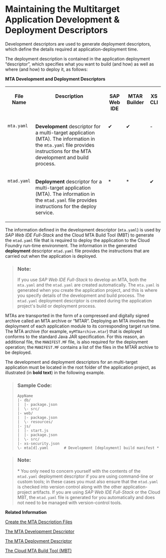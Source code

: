 <!-- loiob2e355a5137c4799932f776716b292c9 -->

# Maintaining the Multitarget Application Development & Deployment Descriptors

Development descriptors are used to generate deployment descriptors, which define the details required at application-deployment time.

The deployment description is contained in the application deployment “descriptor”, which specifies what you want to build \(and how\) as well as where \(and how\) to deploy it, as follows:

**MTA Development and Deployment Descriptors**


<table>
<tr>
<th valign="top">

File Name



</th>
<th valign="top">

Description



</th>
<th valign="top">

SAP Web IDE



</th>
<th valign="top">

MTAR Builder



</th>
<th valign="top">

XS CLI



</th>
</tr>
<tr>
<td valign="top">

 `mta.yaml` 



</td>
<td valign="top">

 **Development** descriptor for a multi-target application \(MTA\). The information in the `mta.yaml` file provides instructions for the MTA development and build process.



</td>
<td valign="top">

✔



</td>
<td valign="top">

✔



</td>
<td valign="top">

\-



</td>
</tr>
<tr>
<td valign="top">

 `mtad.yaml` 



</td>
<td valign="top">

 **Deployment** descriptor for a multi-target application \(MTA\). The information in the `mtad.yaml` file provides instructions for the deploy service.



</td>
<td valign="top">

\*



</td>
<td valign="top">

\*



</td>
<td valign="top">

✔



</td>
</tr>
</table>

The information defined in the development descriptor \(`mta.yaml`\) is used by *SAP Web IDE Full-Stack* and the Cloud MTA Build Tool \(MBT\) to generate the `mtad.yaml` file that is required to deploy the application to the Cloud Foundry run-time environment. The information in the generated **deployment** descriptor `mtad.yaml` file provides the instructions that are carried out when the application is deployed.

> ### Note:  
> If you use *SAP Web IDE Full-Stack* to develop an MTA, both the `mta.yaml` and the `mtad.yaml` are created automatically. The `mta.yaml` is generated when you create the application project, and this is where you specify details of the development and build process. The `mtad.yaml` deployment descriptor is created during the application project's build or deployment process.

MTAs are transported in the form of a compressed and digitally signed archive called an MTA archive or “MTAR”. Deploying an MTA involves the deployment of each application module to its corresponding target run time. The MTA archive \(for example, `myMTAarchive.mtar`\) that is deployed conforms to the standard Java JAR specification. For this reason, an additional file, the `MANIFEST.MF` file, is also required for the deployment operation; the `MANIFEST.MF` contains a list of the files in the MTAR archive to be deployed.

The development and deployment descriptors for an multi-target application must be located in the root folder of the application project, as illustrated \(in **bold text**\) in the following example.



> ### Sample Code:  
> ```
> AppName
> |- db/
> |  |- package.json
> |  \- src/                      
> |- web/
> |  |- package.json
> |  \- resources/                
> |- js/
> |  |- start.js
> |  |- package.json                          
> |  \- src/                      
> |- xs-security.json
> \- mta[d].yaml       # Development [deployment] build manifest *
> 
> ```

> ### Note:  
> \* You only need to concern yourself with the contents of the `mtad.yaml` deployment descriptor if you are using command-line or custom tools; in these cases you must also ensure that the `mtad.yaml` is checked into version control along with the other application-project artifacts. If you are using *SAP Web IDE Full-Stack* or the Cloud MBT, the `mtad.yaml` file is generated for you automatically and does not need to be managed with version-control tools.

**Related Information**  


[Create the MTA Description Files](create-the-mta-description-files-ebb42ef.md "Multi-target applications are defined in multiple descriptor files.")

[The MTA Development Descriptor](the-mta-development-descriptor-4486ada.md "Multi-target applications are defined in a design-time development descriptor.")

[The MTA Deployment Descriptor](the-mta-deployment-descriptor-33548a7.md "Description of the deployment options for a multitarget application.")

[The Cloud MTA Build Tool \(MBT\)](the-cloud-mta-build-tool-mbt-1412120.md "A new tool for building deployment archives for multitarget applications (MTA).")

